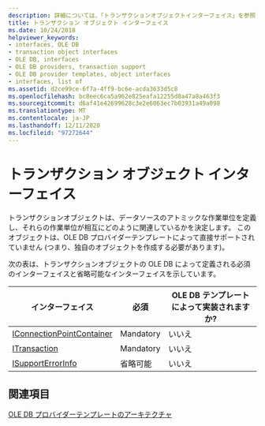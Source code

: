 ```yaml
---
description: 詳細については、「トランザクションオブジェクトインターフェイス」を参照してください。
title: トランザクション オブジェクト インターフェイス
ms.date: 10/24/2018
helpviewer_keywords:
- interfaces, OLE DB
- transaction object interfaces
- OLE DB, interfaces
- OLE DB providers, transaction support
- OLE DB provider templates, object interfaces
- interfaces, list of
ms.assetid: d2ce99ce-6f7a-4ff9-bc6e-acda3633d5c8
ms.openlocfilehash: bc8eec6ca5a962e825eafa12255d8a47a8a463f3
ms.sourcegitcommit: d6af41e42699628c3e2e6063ec7b03931a49a098
ms.translationtype: MT
ms.contentlocale: ja-JP
ms.lasthandoff: 12/11/2020
ms.locfileid: "97272644"
---
```

# <a name="transaction-object-interfaces"></a>トランザクション オブジェクト インターフェイス

トランザクションオブジェクトは、データソースのアトミックな作業単位を定義し、それらの作業単位が相互にどのように関連しているかを決定します。 このオブジェクトは、OLE DB プロバイダーテンプレートによって直接サポートされていません (つまり、独自のオブジェクトを作成する必要があります)。

次の表は、トランザクションオブジェクトの OLE DB によって定義される必須のインターフェイスと省略可能なインターフェイスを示しています。

|インターフェイス|必須|OLE DB テンプレートによって実装されますか?|
|---------------|---------------|--------------------------------------|
|[IConnectionPointContainer](/windows/win32/api/ocidl/nn-ocidl-iconnectionpointcontainer)|Mandatory|いいえ|
|[ITransaction](/previous-versions/windows/desktop/ms723053(v=vs.85))|Mandatory|いいえ|
|[ISupportErrorInfo](/previous-versions/windows/desktop/ms715816(v=vs.85))|省略可能|いいえ|

## <a name="see-also"></a>関連項目

[OLE DB プロバイダーテンプレートのアーキテクチャ](../../data/oledb/ole-db-provider-template-architecture.md)<br/>
